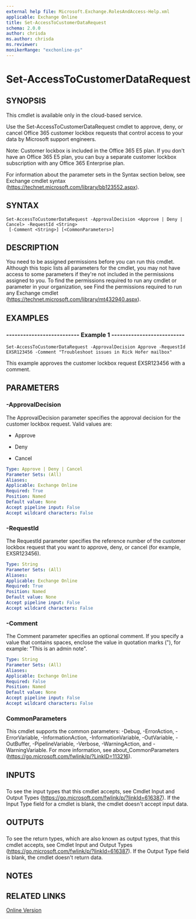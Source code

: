 ```yaml
---
external help file: Microsoft.Exchange.RolesAndAccess-Help.xml
applicable: Exchange Online
title: Set-AccessToCustomerDataRequest
schema: 2.0.0
author: chrisda
ms.author: chrisda
ms.reviewer:
monikerRange: "exchonline-ps"
---
```


# Set-AccessToCustomerDataRequest

## SYNOPSIS
This cmdlet is available only in the cloud-based service.

Use the Set-AccessToCustomerDataRequest cmdlet to approve, deny, or cancel Office 365 customer lockbox requests that control access to your data by Microsoft support engineers.

Note: Customer lockbox is included in the Office 365 E5 plan. If you don't have an Office 365 E5 plan, you can buy a separate customer lockbox subscription with any Office 365 Enterprise plan.

For information about the parameter sets in the Syntax section below, see Exchange cmdlet syntax (https://technet.microsoft.com/library/bb123552.aspx).

## SYNTAX

```
Set-AccessToCustomerDataRequest -ApprovalDecision <Approve | Deny | Cancel> -RequestId <String>
 [-Comment <String>] [<CommonParameters>]
```

## DESCRIPTION
You need to be assigned permissions before you can run this cmdlet. Although this topic lists all parameters for the cmdlet, you may not have access to some parameters if they're not included in the permissions assigned to you. To find the permissions required to run any cmdlet or parameter in your organization, see Find the permissions required to run any Exchange cmdlet (https://technet.microsoft.com/library/mt432940.aspx).

## EXAMPLES

### -------------------------- Example 1 --------------------------
```
Set-AccessToCustomerDataRequest -ApprovalDecision Approve -RequestId EXSR123456 -Comment "Troubleshoot issues in Rick Hofer mailbox"
```

This example approves the customer lockbox request EXSR123456 with a comment.

## PARAMETERS

### -ApprovalDecision
The ApprovalDecision parameter specifies the approval decision for the customer lockbox request. Valid values are:

- Approve

- Deny

- Cancel

```yaml
Type: Approve | Deny | Cancel
Parameter Sets: (All)
Aliases:
Applicable: Exchange Online
Required: True
Position: Named
Default value: None
Accept pipeline input: False
Accept wildcard characters: False
```

### -RequestId
The RequestId parameter specifies the reference number of the customer lockbox request that you want to approve, deny, or cancel (for example, EXSR123456).

```yaml
Type: String
Parameter Sets: (All)
Aliases:
Applicable: Exchange Online
Required: True
Position: Named
Default value: None
Accept pipeline input: False
Accept wildcard characters: False
```

### -Comment
The Comment parameter specifies an optional comment. If you specify a value that contains spaces, enclose the value in quotation marks ("), for example: "This is an admin note".

```yaml
Type: String
Parameter Sets: (All)
Aliases:
Applicable: Exchange Online
Required: False
Position: Named
Default value: None
Accept pipeline input: False
Accept wildcard characters: False
```

### CommonParameters
This cmdlet supports the common parameters: -Debug, -ErrorAction, -ErrorVariable, -InformationAction, -InformationVariable, -OutVariable, -OutBuffer, -PipelineVariable, -Verbose, -WarningAction, and -WarningVariable. For more information, see about_CommonParameters (https://go.microsoft.com/fwlink/p/?LinkID=113216).

## INPUTS

###  
To see the input types that this cmdlet accepts, see Cmdlet Input and Output Types (https://go.microsoft.com/fwlink/p/?linkId=616387). If the Input Type field for a cmdlet is blank, the cmdlet doesn't accept input data.

## OUTPUTS

###  
To see the return types, which are also known as output types, that this cmdlet accepts, see Cmdlet Input and Output Types (https://go.microsoft.com/fwlink/p/?linkId=616387). If the Output Type field is blank, the cmdlet doesn't return data.

## NOTES

## RELATED LINKS

[Online Version](https://technet.microsoft.com/library/b3d866b1-628f-4d66-8114-1798934a2fcf.aspx)
